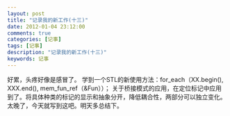 ```yaml
---
layout: post
title: "记录我的新工作(十三)"
date: 2012-01-04 23:12:00 
comments: true
categories: [记事]
tags: [记事]
description: "记录我的新工作(十三)"
keywords: 记事
---
```


  好累，头疼好像是感冒了。
  学到一个STL的新使用方法：for_each（XX.begin(), XXX.end(), mem_fun_ref（&Fun））；
  关于桥接模式的应用，在定位标记中应用到了。将具体种类的标记的显示和抽象分开，降低耦合性，两部分可以独立变化。
  太晚了，今天就写到这吧。明天多总结下。
